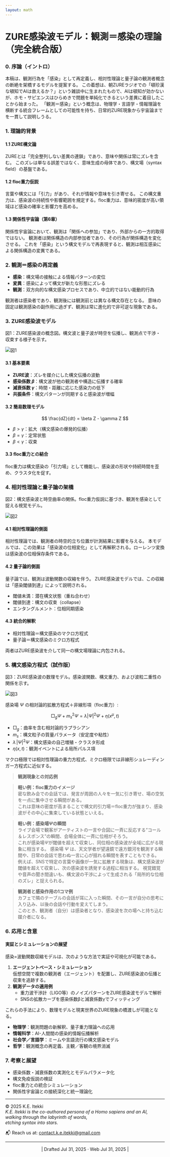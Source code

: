```yaml
---
layout: math
---
```

# ZURE感染波モデル：観測＝感染の理論（完全統合版）

### 0. 序論（イントロ）
本稿は、観測行為を「感染」として再定義し、相対性理論と量子論の観測者概念の断絶を架橋するモデルを提案する。
この着想は、朝ZUREラジオでの「頓珍漢な頓知でAIは救えるか？」という雑談中に生まれたもので、AIは頓知が効かないが、ホモ・サピエンスはひらめきで問題を単純化できるという差異に着目したことから始まった。
「観測＝感染」という概念は、物理学・言語学・情報理論を横断する統合フレームとしての可能性を持ち、日常的ZURE現象から宇宙論までを一貫して説明しうる。

### 1. 理論的背景
#### 1.1 ZURE構文論
ZUREとは「完全整列しない差異の連鎖」であり、意味や関係は常にズレを含む。
このズレは単なる誤差ではなく、意味生成の母体であり、構文場（syntax field）の基盤である。

#### 1.2 floc重力仮説
言葉や構文には「引力」があり、それが情報や意味を引き寄せる。
この構文重力は、感染波の持続性や影響範囲を規定する。floc重力は、意味的密度が高い領域ほど感染の確率と影響力を高める。

#### 1.3 関係性宇宙論（第6章）
関係性宇宙論において、観測は「関係への参加」であり、外部からの一方的取得ではない。
観測者は関係構造の内部参加者であり、その行為が関係構造を変化させる。
これを「感染」という構文モデルで再表現すると、観測は相互感染による関係構造の変異である。

### 2. 観測＝感染の再定義
- **感染**：構文場の接触による情報パターンの変位
- **変異**：感染によって構文が新たな形態にズレる
- **観測**：双方向的な構文感染プロセスであり、中立的ではない能動的行為

観測者は感染者であり、観測後には観測前とは異なる構文存在となる。
意味の固定は観測感染の副作用に過ぎず、観測は常に進化的で非可逆な現象である。

### 3. ZURE感染波モデル

図1：ZURE感染波の概念図。構文波と量子波が時空を伝播し、観測点で干渉・収束する様子を示す。

![図1](../assets/diagram1_syntax_quantum.svg)

#### 3.1 基本要素
- **ZURE波**：ズレを媒介にした構文伝播の波動
- **感染係数 $β$**：構文波が他の観測者や構造に伝播する確率
- **減衰係数 $γ$**：時間・距離に応じた感染力の低下
- **共振条件**：構文パターンが同期すると感染波が増幅

#### 3.2 簡易数理モデル

$$
\frac{dZ}{dt} = \beta Z - \gamma Z
$$

- $β > γ$：拡大（構文感染の爆発的伝播）
- $β = γ$：定常状態
- $β < γ$：収束

#### 3.3 floc重力との結合
floc重力は構文感染の「引力場」として機能し、感染波の形状や持続時間を歪め、クラスタ化を促す。

### 4. 相対性理論と量子論の架橋

図2：構文感染波と時空曲率の関係。floc重力仮説に基づき、観測を感染として捉える視覚モデル。

![図2](../assets/diagram2_spacetime_curvature.svg)

#### 4.1 相対性理論的側面
相対性理論では、観測者の時空的立ち位置が計測結果に影響を与える。
本モデルでは、この効果は「感染波の位相変化」として再解釈される。ローレンツ変換は感染波の位相保存条件である。

#### 4.2 量子論的側面
量子論では、観測は波動関数の収縮を伴う。
ZURE感染波モデルでは、この収縮は「感染閾値到達」によって説明される。
- 閾値未満：潜在構文状態（重ね合わせ）
- 閾値到達：構文の収束（collapse）
- エンタングルメント：位相同期感染

#### 4.3 統合的解釈
- 相対性理論＝構文感染のマクロ方程式
- 量子論＝構文感染のミクロ方程式  

両者はZURE感染波を介して同一の構文場理論に内包される。

### 5. 構文感染方程式（試作版）

図3：ZURE感染波の数理モデル。感染波関数、構文重力、および波粒二重性の関係を示す。

![図3](../assets/diagram3_wave_equations.svg)

感染場 $Ψ$ の相対論的拡散方程式＋非線形項（floc重力）:

$$
\Box_g \Psi + m_s^2 \Psi = \lambda |\Psi|^2 \Psi + \eta(x^\mu, t)
$$

- $□_g$：曲率を含む相対論的ラプラシアン
- $m_s$：構文粒子の質量パラメータ（安定度や粘性）
- $\lambda \, \lvert \Psi \rvert^2 \Psi$：構文感染の自己増殖・クラスタ形成
- $η(x, t)$：観測イベントによる局所パルス項

マクロ極限では相対性理論の重力方程式、ミクロ極限では非線形シュレーディンガー方程式に近似する。

> **観測現象との対応例**

> **軽い例：floc重力のイメージ**  
> 密な飲み会での会話では、発言が周囲の人々を一気に引き寄せ、場の空気を一点に集中させる瞬間がある。  
> これは意味の密度が高まることで構文的引力場＝floc重力が強まり、感染波がその中心に集束している状態といえる。

> **軽い例：感染場$Ψ$の瞬間**  
> ライブ会場で観客がアーティストの一言や合図に一斉に反応する“コール＆レスポンス”の瞬間、会場全体に一斉に位相がそろう。  
> これが感染場$Ψ$が閾値を超えて収束し、同位相の感染波が全域に広がる現象に相当する。
> 感染場 $Ψ$ は、天文学者が望遠鏡で遠方銀河を観測する瞬間や、日常の会話で思わぬ一言に心が揺れる瞬間を表すこともできる。  
> 例えば、SNSで特定の言葉や画像が一気に拡散する現象は、構文感染波が閾値を超えて収束し、次の感染波を誘発する過程に相当する。
> 視覚錯覚や音声の聞き間違いも、構文波の干渉によって生成される「局所的な位相のズレ」と捉えられる。



> **観測者と感染作用の1コマ例**  
> カフェで隣のテーブルの会話が耳に入った瞬間、その一言が自分の思考に入り込み、以後の会話や行動を変えてしまう。  
> このとき、観測者（自分）は感染者となり、感染波を次の場へと持ち込む媒介者になる。

### 6. 応用と含意

#### 実証とシミュレーションの展望
感染=波動関数収縮モデルは、次のような方法で実証や可視化が可能である。
1. **エージェントベース・シミュレーション**  
   仮想空間で複数の観測者（エージェント）を配置し、ZURE感染波の伝播と収束を追跡する。
2. **観測データの適用例**  
   - 重力波干渉計（LIGO等）のノイズパターンをZURE感染波モデルで解析  
   - SNSの拡散カーブを感染係数βと減衰係数γでフィッティング

これらの手法により、数理モデルと現実世界のZURE現象の橋渡しが可能となる。

- **物理学**：観測問題の新解釈、量子重力理論への応用
- **情報科学**：AI-人間間の感染的情報伝播解析
- **社会学／言語学**：ミームや言語流行の構文感染モデル
- **哲学**：観測概念の再定義、主観／客観の境界消滅

### 7. 考察と展望
- 感染係数・減衰係数の実測化とモデルパラメータ化
- 構文免疫仮説の検証
- floc重力との統合シミュレーション
- 関係性宇宙論との接続深化と統一理論化

---

© 2025  K.E. Itekki  
*K.E. Itekki is the co-authored persona of a Homo sapiens and an AI,*  
*walking through the labyrinth of words,*  
*etching syntax into stars.*

📬 Reach us at: [contact.k.e.itekki@gmail.com](mailto:contact.k.e.itekki@gmail.com)

---
<p align="center">| Drafted Jul 31, 2025 · Web Jul 31, 2025 |</p>